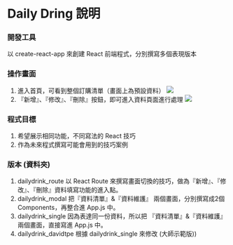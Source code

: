 # Daily Dring 說明

### 開發工具
以 create-react-app 來創建 React 前端程式，分別撰寫多個表現版本

### 操作畫面
1. 進入首頁，可看到整個訂購清單（畫面上為預設資料）
![](https://i.imgur.com/YQfWY0M.png)
2. 『新增』、『修改』、『刪除』按鈕，即可進入資料頁面進行處理
![](https://i.imgur.com/uE5ID5v.png)

### 程式目標
1. 希望展示相同功能，不同寫法的 React 技巧
2. 作為未來程式撰寫可能會用到的技巧案例

### 版本 (資料夾)
1. dailydrink_route 
    以 React Route 來撰寫畫面切換的技巧，做為『新增』、『修改』、『刪除』資料填寫功能的進入點。
2. dailydrink_modal 
    把『資料清單』&『資料維護』 兩個畫面，分別撰寫成2個 Components，再整合進 App.js 中。
3. dailydrink_single
    因為表達同一份資料，所以把 『資料清單』&『資料維護』 兩個畫面，直接寫進 App.js 中。
4. dailydrink_davidtpe
    根據 dailydrink_single 來修改 (大師示範版))